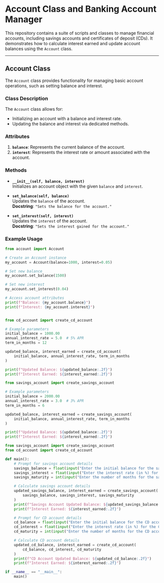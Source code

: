 # Account Class and Banking Account Manager

This repository contains a suite of scripts and classes to manage financial accounts, including savings accounts and certificates of deposit (CDs). It demonstrates how to calculate interest earned and update account balances using the `Account` class.

---

## Account Class

The `Account` class provides functionality for managing basic account operations, such as setting balance and interest.

### Class Description

The `Account` class allows for:
- Initializing an account with a balance and interest rate.
- Updating the balance and interest via dedicated methods.

### Attributes
1. **`balance`**: Represents the current balance of the account.
2. **`interest`**: Represents the interest rate or amount associated with the account.

### Methods
- **`__init__(self, balance, interest)`**  
  Initializes an account object with the given `balance` and `interest`.

- **`set_balance(self, balance)`**  
  Updates the `balance` of the account.  
  **Docstring**: `"Sets the balance for the account."`

- **`set_interest(self, interest)`**  
  Updates the `interest` of the account.  
  **Docstring**: `"Sets the interest gained for the account."`

### Example Usage
```python
from account import Account

# Create an Account instance
my_account = Account(balance=1000, interest=0.05)

# Set new balance
my_account.set_balance(1500)

# Set new interest
my_account.set_interest(0.04)

# Access account attributes
print(f"Balance: {my_account.balance}")
print(f"Interest: {my_account.interest}")


from cd_account import create_cd_account

# Example parameters
initial_balance = 1000.00
annual_interest_rate = 5.0  # 5% APR
term_in_months = 12

updated_balance, interest_earned = create_cd_account(
    initial_balance, annual_interest_rate, term_in_months
)

print(f"Updated Balance: ${updated_balance:.2f}")
print(f"Interest Earned: ${interest_earned:.2f}")

from savings_account import create_savings_account

# Example parameters
initial_balance = 2000.00
annual_interest_rate = 3.0  # 3% APR
term_in_months = 6

updated_balance, interest_earned = create_savings_account(
    initial_balance, annual_interest_rate, term_in_months
)

print(f"Updated Balance: ${updated_balance:.2f}")
print(f"Interest Earned: ${interest_earned:.2f}")

from savings_account import create_savings_account
from cd_account import create_cd_account

def main():
    # Prompt for savings account details
    savings_balance = float(input("Enter the initial balance for the savings account: "))
    savings_interest = float(input("Enter the interest rate (in %) for the savings account: "))
    savings_maturity = int(input("Enter the number of months for the savings account: "))

    # Calculate savings account details
    updated_savings_balance, interest_earned = create_savings_account(
        savings_balance, savings_interest, savings_maturity
    )
    print(f"Savings Account Updated Balance: ${updated_savings_balance:.2f}")
    print(f"Interest Earned: ${interest_earned:.2f}")

    # Prompt for CD account details
    cd_balance = float(input("Enter the initial balance for the CD account: "))
    cd_interest = float(input("Enter the interest rate (in %) for the CD account: "))
    cd_maturity = int(input("Enter the number of months for the CD account: "))

    # Calculate CD account details
    updated_cd_balance, interest_earned = create_cd_account(
        cd_balance, cd_interest, cd_maturity
    )
    print(f"CD Account Updated Balance: ${updated_cd_balance:.2f}")
    print(f"Interest Earned: ${interest_earned:.2f}")

if __name__ == "__main__":
    main()






